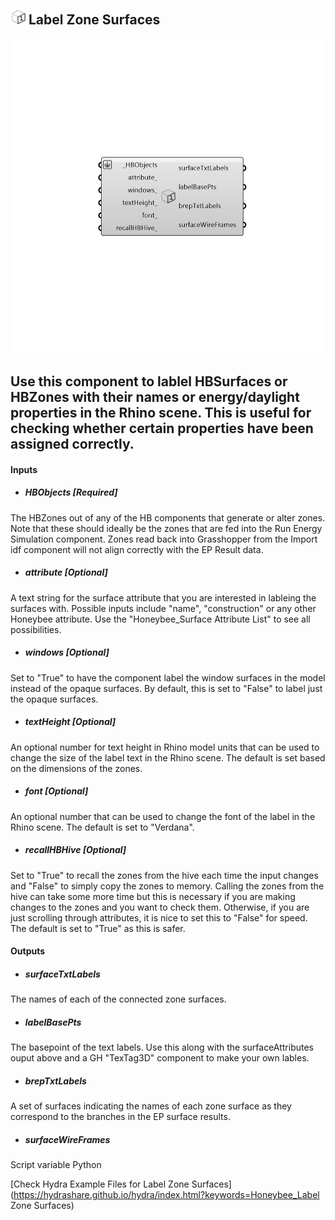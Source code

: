 ## ![](../../images/icons/Label_Zone_Surfaces.png) Label Zone Surfaces

![](../../images/components/Label_Zone_Surfaces.png)

Use this component to lablel HBSurfaces or HBZones with their names or energy/daylight properties in the Rhino scene.  This is useful for checking whether certain properties have been assigned correctly.
 -
 

#### Inputs
* ##### HBObjects [Required]
The HBZones out of any of the HB components that generate or alter zones.  Note that these should ideally be the zones that are fed into the Run Energy Simulation component.  Zones read back into Grasshopper from the Import idf component will not align correctly with the EP Result data.
* ##### attribute [Optional]
A text string for the surface attribute that you are interested in lableing the surfaces with.  Possible inputs include "name", "construction" or any other Honeybee attribute.  Use the "Honeybee_Surface Attribute List" to see all possibilities.
* ##### windows [Optional]
Set to "True" to have the component label the window surfaces in the model instead of the opaque surfaces.  By default, this is set to "False" to label just the opaque surfaces.
* ##### textHeight [Optional]
An optional number for text height in Rhino model units that can be used to change the size of the label text in the Rhino scene.  The default is set based on the dimensions of the zones.
* ##### font [Optional]
An optional number that can be used to change the font of the label in the Rhino scene. The default is set to "Verdana".
* ##### recallHBHive [Optional]
Set to "True" to recall the zones from the hive each time the input changes and "False" to simply copy the zones to memory.  Calling the zones from the hive can take some more time but this is necessary if you are making changes to the zones and you want to check them.  Otherwise, if you are just scrolling through attributes, it is nice to set this to "False" for speed.  The default is set to "True" as this is safer.

#### Outputs
* ##### surfaceTxtLabels
The names of each of the connected zone surfaces.
* ##### labelBasePts
The basepoint of the text labels.  Use this along with the surfaceAttributes ouput above and a GH "TexTag3D" component to make your own lables.
* ##### brepTxtLabels
A set of surfaces indicating the names of each zone surface as they correspond to the branches in the EP surface results.
* ##### surfaceWireFrames
Script variable Python


[Check Hydra Example Files for Label Zone Surfaces](https://hydrashare.github.io/hydra/index.html?keywords=Honeybee_Label Zone Surfaces)